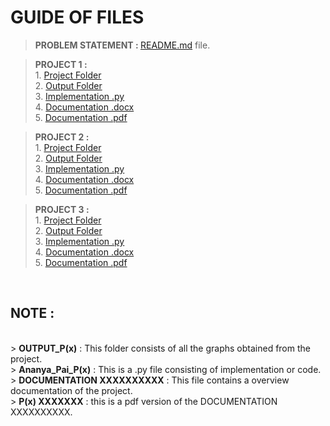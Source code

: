 # GUIDE OF FILES 

> <b>PROBLEM STATEMENT : </b><a href = "https://github.com/Octothrop/Delite_Internship_4NM024/blob/main/README.md">README.md</a> file.<br>

> <b>PROJECT 1 :</b><br>                                                                                                                                                  1. <a href = "https://github.com/Octothrop/Internship_4NM21CS024/tree/main/PROJECT_1">Project Folder</a><br>                                                            2. <a href = "https://github.com/Octothrop/Internship_4NM21CS024/tree/main/PROJECT_1/OUTPUT_P1">Output Folder</a><br>                                                   3. <a href = "https://github.com/Octothrop/Internship_4NM21CS024/blob/main/PROJECT_1/Ananya_Pai_P1.py">Implementation .py</a><br>                                         4. <a href = "https://github.com/Octothrop/Internship_4NM21CS024/blob/main/PROJECT_1/DOCUMENTATION%20OF%20REGRESSION%20MODELS.docx">Documentation .docx</a><br>           5. <a href = "https://github.com/Octothrop/Internship_4NM21CS024/blob/main/PROJECT_1/P1_REGRESSION.pdf">Documentation .pdf</a><br>

> <b>PROJECT 2 :</b><br>                                                                                                                                                  1. <a href = "https://github.com/Octothrop/Internship_4NM21CS024/tree/main/PROJECT_2">Project Folder</a><br>                                                            2. <a href = "https://github.com/Octothrop/Internship_4NM21CS024/tree/main/PROJECT_2/OUTPUT_P2">Output Folder</a><br>                                                   3. <a href = "https://github.com/Octothrop/Internship_4NM21CS024/blob/main/PROJECT_2/Ananya_Pai_P2.py">Implementation .py</a><br>                                         4. <a href = "https://github.com/Octothrop/Internship_4NM21CS024/blob/main/PROJECT_2/DOCUMENTATION%20OF%20SENTIMENTAL%20ANALYSIS.docx">Documentation .docx</a><br>       5. <a href = "https://github.com/Octothrop/Internship_4NM21CS024/blob/main/PROJECT_2/P2_SENTIMENTAL_ANALYSIS.pdf">Documentation .pdf</a><br>

> <b>PROJECT 3 :</b><br>                                                                                                                                                  1. <a href = "https://github.com/Octothrop/Internship_4NM21CS024/tree/main/PROJECT_3">Project Folder</a><br>                                                            2. <a href = "https://github.com/Octothrop/Internship_4NM21CS024/tree/main/PROJECT_3/OUTPUT_P3">Output Folder</a><br>                                                   3. <a href = "https://github.com/Octothrop/Internship_4NM21CS024/blob/main/PROJECT_3/Ananya_Pai_P3.py">Implementation .py</a><br>                                         4. <a href = "https://github.com/Octothrop/Internship_4NM21CS024/blob/main/PROJECT_3/DOCUMENTATION%20OF%20CLUSTERING%20CREDIT%20CARD.docx">Documentation .docx</a><br>    5. <a href = "https://github.com/Octothrop/Internship_4NM21CS024/blob/main/PROJECT_3/P3_CLUSTER_ANALYSIS.pdf">Documentation .pdf</a><br>

<br>
<h2> NOTE : </h2><br>
> <b>OUTPUT_P(x)</b> : This folder consists of all the graphs obtained from the project.<br>
> <b>Ananya_Pai_P(x)</b> : This is a .py file consisting of implementation or code.<br>
> <b>DOCUMENTATION XXXXXXXXXX</b> : This file contains a overview documentation of the project.<br>
> <b>P(x) XXXXXXX</b> : this is a pdf version of the DOCUMENTATION XXXXXXXXXX.<br>

